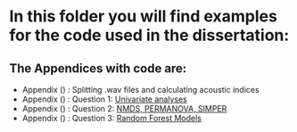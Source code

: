 # In this folder you will find examples for the code used in the dissertation: 
## The Appendices with code are:
- Appendix () : Splitting .wav files and calculating acoustic indices
- Appendix () : Question 1: [Univariate analyses](https://github.com/carlaleone/Dissertation/blob/main/Appendix%20Code/Appendix_Unvariate.R)
- Appendix () : Question 2: [NMDS, PERMANOVA, SIMPER](https://github.com/carlaleone/Dissertation/blob/main/Appendix%20Code/Appendix_NMDS.R)
- Appendix () : Question 3: [Random Forest Models](https://github.com/carlaleone/Dissertation/blob/main/Appendix%20Code/Appendix_RF.R)

